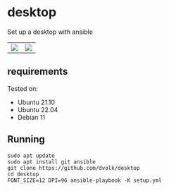 # desktop

Set up a desktop with ansible

<table>
    <tr>
        <td><img src="https://i.imgur.com/XfdJyYP.png"></td>
        <td><img src="https://i.imgur.com/yUHvZoQ.png"></td>
    </tr>
</table>

## requirements

Tested on:

- Ubuntu 21.10
- Ubuntu 22.04
- Debian 11

## Running

    sudo apt update
    sudo apt install git ansible
    git clone https://github.com/dvolk/desktop
    cd desktop
    FONT_SIZE=12 DPI=96 ansible-playbook -K setup.yml
